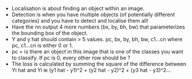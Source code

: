 - Localisation is about finding an object within an image.
- Detection is when you have multiple objects (of potentially different categories) and you have to detect and localise them all!
- Have the nn output 4 more numbers (bx, by, bh, bw) that parameterizes the bounding box of the object.
- Y and y hat should contain > 5 values. pc, bx, by, bh, bw, c1...cn where pc, c1...cn is either 0 or 1.
- pc = is there an object in this image that is one of the classes you want to classify. If pc is 0, every other row should be ?
- The loss is calculated by summing the square of the difference between Yi hat and Yi ie (y1 hat - y1)^2 + (y2 hat - y2)^2 + (y3 hat - y3)^2...